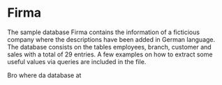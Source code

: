 # Firma
The sample database Firma contains the information of a ficticious company where the descriptions have been added in German language. The database consists on the tables employees, branch, customer and sales with a total of 29 entries. A few examples on how to extract some useful values via queries are included in the file.

Bro where da database at
